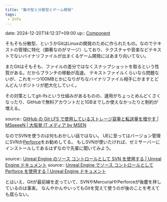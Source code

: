 ```yaml
---
title: "集中型と分散型とゲーム開発"
tags:
 - Info
---
```


date: 2024-12-20T14:12:37+09:00
up:: [Component](../Bar/Novel/Chaos/Component.md)

そもそも分散型、というかGitはLinuxの開発のために作られたもの。なのでテキストの管理に特化（顕著なのがマージ）しており、テクスチャや音楽などテキストでないバイナリファイルが出まくるゲーム開発にはあまり向いてない。

またGitはそもそも、ファイルの差分ではなくスナップショットを取るという性質がある。だからブランチの移動が高速。
テキストファイルくらいなら問題ないが、これを一つ100MBとかになりがちなバイナリファイル相手にかますとどんどんリポジトリが肥大化していく。

その対策としてgit-lfsという仕組みがあるものの、運用がちょっとめんどくさくなったり、GitHubで無料アカウントだと1GBまでしか使えなかったりと制約が増える。

source:: [GitHub の Git LFS で使用しているストレージ容量と転送量を増やす | MSeeeeN | 大阪発 IT メディア by MSEN](https://mseeeen.msen.jp/how-to-increase-git-lfs-data-capacity/)

なのでSVNを使うのは何もおかしい話ではない。
UEに至ってはバージョン管理にSVNか[Perforce](Perforce.md)をお勧めしてる。
もしSVNが使いたければ、ゼミサーバーにインストールしてあるはずなので先輩に聞いてみよう。

source:: [Unreal Engine のソース コントロールとして SVN を使用する | Unreal Engine ドキュメント](https://docs.unrealengine.com/5.0/ja/using-svn-as-source-control-for-unreal-engine/)
source:: [Unreal Engine でソース コントロールとして Perforce を使用する | Unreal Engine ドキュメント](https://docs.unrealengine.com/5.0/ja/using-perforce-as-source-control-for-unreal-engine/)

とはいえ、Gitが最前線を走っていて、SVNやMercurialやPerforceが後塵を拝しているのは事実。
なんやかんやいってもGitを覚えて使うのが後のことを考えても腐らない。